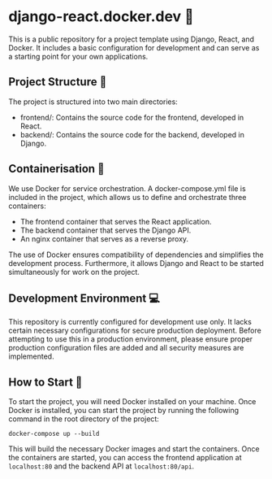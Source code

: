 # django-react.docker.dev 🚀

This is a public repository for a project template using Django, React, and Docker. It includes a basic configuration for development and can serve as a starting point for your own applications.

## Project Structure  📂

The project is structured into two main directories:

- frontend/: Contains the source code for the frontend, developed in React.
- backend/: Contains the source code for the backend, developed in Django.

## Containerisation 🐳

We use Docker for service orchestration. A docker-compose.yml file is included in the project, which allows us to define and orchestrate three containers:

- The frontend container that serves the React application.
- The backend container that serves the Django API.
- An nginx container that serves as a reverse proxy.

The use of Docker ensures compatibility of dependencies and simplifies the development process. Furthermore, it allows Django and React to be started simultaneously for work on the project.

## Development Environment 💻

This repository is currently configured for development use only. It lacks certain necessary configurations for secure production deployment. Before attempting to use this in a production environment, please ensure proper production configuration files are added and all security measures are implemented.

## How to Start 🚀

To start the project, you will need Docker installed on your machine. Once Docker is installed, you can start the project by running the following command in the root directory of the project:

`docker-compose up --build`

This will build the necessary Docker images and start the containers. Once the containers are started, you can access the frontend application at `localhost:80` and the backend API at `localhost:80/api`.
